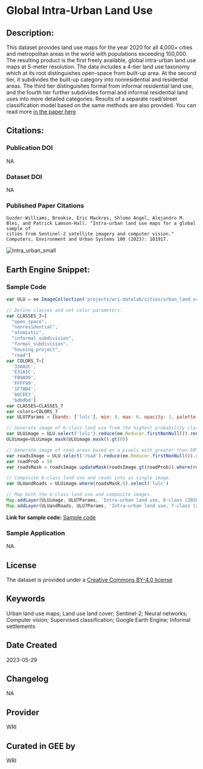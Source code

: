 
# Global Intra-Urban Land Use

## Description:

This dataset provides land use maps for the year 2020 for all 4,000+ cities and metropolitan areas in the world with populations exceeding 100,000.
The resulting product is the first freely available, global intra-urban land use maps at 5-meter resolution. The data includes a 4-tier land use
taxonomy which at its root distinguishes open-space from built-up area. At the second tier, it subdivides the built-up category into nonresidential
and residential areas. The third tier distinguishes formal from informal residential land use, and the fourth tier further subdivides formal and
informal residential land uses into more detailed categories. Results of a separate road/street classification model based on the same methods are
also provided. You can read more [in the paper here](https://doi.org/10.1016/j.compenvurbsys.2022.101917)

## Citations:

### Publication DOI

NA

### Dataset DOI

NA

### Published Paper Citations

```
Guzder-Williams, Brookie, Eric Mackres, Shlomo Angel, Alejandro M. Blei, and Patrick Lamson-Hall. "Intra-urban land use maps for a global sample of
cities from Sentinel-2 satellite imagery and computer vision." Computers, Environment and Urban Systems 100 (2023): 101917.
```

![intra_urban_small](https://github.com/samapriya/awesome-gee-community-datasets/assets/6677629/8e1491c0-882b-4908-8a01-8f8609db3eac)

## Earth Engine Snippet:

### Sample Code

```js
var ULU = ee.ImageCollection('projects/wri-datalab/cities/urban_land_use/V1')

// Define classes and set color parameters.
var CLASSES_7=[
  "open_space",
  "nonresidential",
  "atomistic",
  "informal_subdivision",
  "formal_subdivision",
  "housing_project",
  "road"]
var COLORS_7=[
  '33A02C',
  'E31A1C',
  'FB9A99',
  'FFFF99',
  '1F78B4',
  'A6CEE3',
  'bdbdbd']
var CLASSES=CLASSES_7
var colors=COLORS_7
var ULU7Params = {bands: ['lulc'], min: 0, max: 6, opacity: 1, palette: colors};

// Generate image of 6-class land use from the highest probability class at each pixel.
var ULUimage = ULU.select('lulc').reduce(ee.Reducer.firstNonNull()).rename('lulc')
ULUimage=ULUimage.mask(ULUimage.mask().gt(0))

// Generate image of road areas based on a pixels with greater than 50% probability of being road.
var roadsImage = ULU.select('road').reduce(ee.Reducer.firstNonNull()).rename('lulc')
var roadProb = 50
var roadsMask = roadsImage.updateMask(roadsImage.gt(roadProb)).where(roadsImage, 1)

// Composite 6-class land use and roads into as single image.
var ULUandRoads = ULUimage.where(roadsMask,6).select('lulc')

// Map both the 6-class land use and composite images.
Map.addLayer(ULUimage, ULU7Params, 'Intra-urban land use, 6-class (2020)');
Map.addLayer(ULUandRoads, ULU7Params, 'Intra-urban land use, 7-class (2020)');
```

**Link for sample code:** [Sample code](https://code.earthengine.google.com/?scriptPath=users/sat-io/awesome-gee-catalog-examples:global-landuse-landcover/GLOBAL-INTRA-URBAN-LANDUSE)

### Sample Application

NA

## License

The dataset is provided under a [Creative Commons BY-4.0 license](https://creativecommons.org/licenses/by/4.0/)

## Keywords

Urban land use maps; Land use land cover; Sentinel-2; Neural networks; Computer vision; Supervised classification; Google Earth Engine; Informal settlements

## Date Created

2023-05-29

## Changelog

NA

## Provider

WRI

## Curated in GEE by
WRI